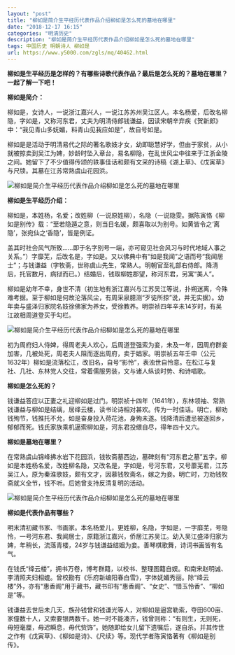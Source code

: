 ```yaml
---
layout: "post"
title: "柳如是简介生平经历代表作品介绍柳如是怎么死的墓地在哪里"
date: "2018-12-17 16:15"
categories: "明清历史"
description: "柳如是简介生平经历代表作品介绍柳如是怎么死的墓地在哪里"
tags: 中国历史 明朝诗人 柳如是
url: https://www.y5000.com/zgls/mq/40462.html
---
```






**柳如是生平经历是怎样的？有哪些诗歌代表作品？最后是怎么死的？墓地在哪里？一起了解一下吧！**

 **柳如是简介：**

柳如是，女诗人，一说浙江嘉兴人，一说江苏苏州吴江区人。本名杨爱，后改名柳隐，字如是，又称河东君，丈夫为明清侍郎钱谦益，因读宋朝辛弃疾《贺新郎》中：“我见青山多妩媚，料青山见我应如是”，故自号如是。

柳如是是活动于明清易代之际的著名歌妓才女，幼即聪慧好学，但由于家贫，从小就被掠卖到吴江为婢，妙龄时坠入章台，易名柳隐，在乱世风尘中往来于江浙金陵之间。她留下了不少值得传颂的轶事佳话和颇有文采的诗稿《湖上草》、《戊寅草》与尺牍。其墓在江苏常熟虞山花园浜。

![柳如是简介生平经历代表作品介绍柳如是怎么死的墓地在哪里](https://img.y5000.com/uploads/allimg/190122/6606616c60c5f68484eb3da729b28901.jpg)

 **柳如是生平经历介绍：**

柳如是，本姓杨，名爱；改姓柳（一说原姓柳），名隐（一说隐雯。据陈寅恪《柳如是别传》载：“至若隐遁之意，则当日名媛，颇喜取以为别号。如黄皆令之‘离隐’，张宛仙之‘香隐’，皆是例证。

盖其时社会风气所致……即于名字别号一端，亦可窥见社会风习与时代地域人事之关系。”）字靡芜，后改名是，字如是。又以佛典中有“如是我闻”之语而号“我闻居士”；与钱谦益（字牧斋，世称虞山先生，常熟人。明朝官至礼部右侍郎。降清后，托官数月，病狱而已。）结婚后，钱取柳姓郡望，称河东君，另寓“美人”。

柳如是幼年不幸，身世不清（初生地有浙江嘉兴与江苏吴江等说，扑朔迷离，今殊难考据。至于柳如是何故沦落风尘，有周采泉臆测“歹徒所掠”说，并无实据）。幼年卖与盛泽归家院名妓徐佛家为养女，受徐教养。明崇祯四年辛未14岁时，有吴江故相周道登买于勾栏。

![柳如是简介生平经历代表作品介绍柳如是怎么死的墓地在哪里](https://img.y5000.com/uploads/allimg/190122/c673f3abc578ba01c7931f5e4ce9f673.png)

初为周府妇人侍婢，得周老夫人欢心，后周道登强索为妾，未及一年，因周府群妾加害，几被处死，周老夫人阻而逐出周府，卖于娼家。明崇祯五年壬申（公元1632年）柳如是流落松江，改旧名，自号“影怜”，表浊世自怜意。在松江与复社、几社、东林党人交往，常着儒服男装，文与诸人纵谈时势、和诗唱歌。

 **柳如是怎么死的？**

钱谦益答应以正妻之礼迎柳如是过门。明崇祯十四年（1641年），东林领袖、常熟钱谦益与柳如是结缡，居绛云楼，读书论诗相对甚欢。传为一时佳话。明亡，柳劝钱殉节，钱推托不允，如是奋身投入荷花池，身殉未遂。钱降清后遭忌被逐回乡，郁郁而死。钱氏家族乘机逼索柳如是，河东君投缳自尽，得年四十又六。

 **柳如是墓地在哪里？**

在常熟虞山锦峰拂水岩下花园浜，钱牧斋墓西边，墓碑刻有“河东君之墓”五字。柳如是本姓杨名爱，改姓柳名隐，又改名是，字如是，号河东君，又号蘼芜君，江苏吴江人。原为秦淮歌妓，颇有文才，因慕钱牧斋名，嫁之为妾。明亡时，力劝钱牧斋就义全节，钱不听。后她曾支持反清复明的活动。

![柳如是简介生平经历代表作品介绍柳如是怎么死的墓地在哪里](https://img.y5000.com/uploads/allimg/190122/bd5aaf943b6a4c96437d6aceb548752b.jpg)

 **柳如是代表作品有哪些？**

明末清初藏书家、书画家。本名杨爱儿，更姓柳，名隐，字如是，一字靡芜，号隐怜，一号河东君、我闻居士，原籍浙江嘉兴，侨居江苏吴江。幼入吴江盛泽归家为婢，年稍长，流落青楼，24岁与钱谦益结姻为妾。善琴棋歌舞，诗词书画皆有名气。

在钱氏“绛云楼”，拥书万卷，博考群籍，以校书、整理图籍自娱。和南宋赵明诚、李清照夫妇相媲。曾校勘有《乐府新编阳春白雪》，字体妩媚秀丽。除“绛云楼”外，亦有“惠香阁”用于藏书，藏书印有“惠香阁”、“女史”、“惜玉怜香”、“柳如是”等。

钱谦益去世后未几天，族孙钱曾和钱谦光等人，对柳如是逼宫勒索，夺田600亩、家僮数十人，又索要银两数千。她一时不能凑齐，钱曾则称：“有则生，无则死，毋短毫厘，毋迟瞬息，毋代赀饰”。她随即给女儿留下遗嘱后，遂自杀。并其传世之作有《戊寅草》、《柳如是诗》、《尺续》等。现代学者陈寅恪著有《柳如是别传》。
